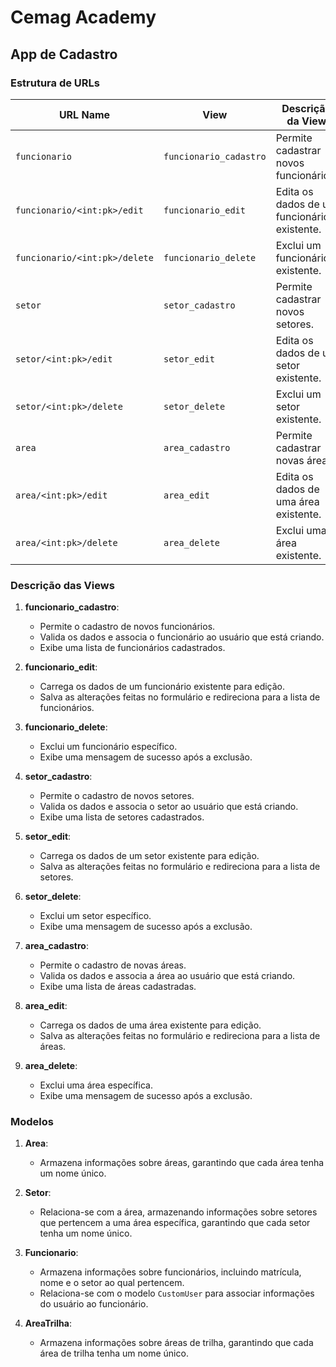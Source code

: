 # Cemag Academy

## App de Cadastro

### Estrutura de URLs

| URL Name                                         | View                          | Descrição da View                                             |
|-------------------------------------------------|-------------------------------|--------------------------------------------------------------|
| `funcionario`                                   | `funcionario_cadastro`       | Permite cadastrar novos funcionários.                        |
| `funcionario/<int:pk>/edit`                    | `funcionario_edit`           | Edita os dados de um funcionário existente.                 |
| `funcionario/<int:pk>/delete`                  | `funcionario_delete`         | Exclui um funcionário existente.                             |
| `setor`                                         | `setor_cadastro`             | Permite cadastrar novos setores.                             |
| `setor/<int:pk>/edit`                           | `setor_edit`                 | Edita os dados de um setor existente.                       |
| `setor/<int:pk>/delete`                         | `setor_delete`               | Exclui um setor existente.                                   |
| `area`                                          | `area_cadastro`              | Permite cadastrar novas áreas.                               |
| `area/<int:pk>/edit`                            | `area_edit`                  | Edita os dados de uma área existente.                       |
| `area/<int:pk>/delete`                          | `area_delete`                | Exclui uma área existente.                                   |

### Descrição das Views

1. **funcionario_cadastro**:
   - Permite o cadastro de novos funcionários.
   - Valida os dados e associa o funcionário ao usuário que está criando.
   - Exibe uma lista de funcionários cadastrados.

2. **funcionario_edit**:
   - Carrega os dados de um funcionário existente para edição.
   - Salva as alterações feitas no formulário e redireciona para a lista de funcionários.

3. **funcionario_delete**:
   - Exclui um funcionário específico.
   - Exibe uma mensagem de sucesso após a exclusão.

4. **setor_cadastro**:
   - Permite o cadastro de novos setores.
   - Valida os dados e associa o setor ao usuário que está criando.
   - Exibe uma lista de setores cadastrados.

5. **setor_edit**:
   - Carrega os dados de um setor existente para edição.
   - Salva as alterações feitas no formulário e redireciona para a lista de setores.

6. **setor_delete**:
   - Exclui um setor específico.
   - Exibe uma mensagem de sucesso após a exclusão.

7. **area_cadastro**:
   - Permite o cadastro de novas áreas.
   - Valida os dados e associa a área ao usuário que está criando.
   - Exibe uma lista de áreas cadastradas.

8. **area_edit**:
   - Carrega os dados de uma área existente para edição.
   - Salva as alterações feitas no formulário e redireciona para a lista de áreas.

9. **area_delete**:
   - Exclui uma área específica.
   - Exibe uma mensagem de sucesso após a exclusão.

### Modelos

1. **Area**:
   - Armazena informações sobre áreas, garantindo que cada área tenha um nome único.

2. **Setor**:
   - Relaciona-se com a área, armazenando informações sobre setores que pertencem a uma área específica, garantindo que cada setor tenha um nome único.

3. **Funcionario**:
   - Armazena informações sobre funcionários, incluindo matrícula, nome e o setor ao qual pertencem.
   - Relaciona-se com o modelo `CustomUser` para associar informações do usuário ao funcionário.

4. **AreaTrilha**:
   - Armazena informações sobre áreas de trilha, garantindo que cada área de trilha tenha um nome único.

